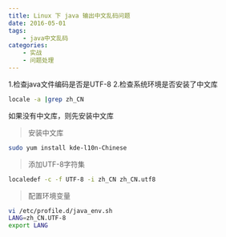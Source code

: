 ```yaml
--- 
title: Linux 下 java 输出中文乱码问题
date: 2016-05-01
tags: 
	- java中文乱码
categories:
	- 实战
	- 问题处理
---
```



1.检查java文件编码是否是UTF-8
2.检查系统环境是否安装了中文库
```sh
locale -a |grep zh_CN
```
如果没有中文库，则先安装中文库
> 安装中文库

```sh
sudo yum install kde-l10n-Chinese
```
> 添加UTF-8字符集

```sh
localedef -c -f UTF-8 -i zh_CN zh_CN.utf8
```
> 配置环境变量

```sh
vi /etc/profile.d/java_env.sh
LANG=zh_CN.UTF-8
export LANG
```